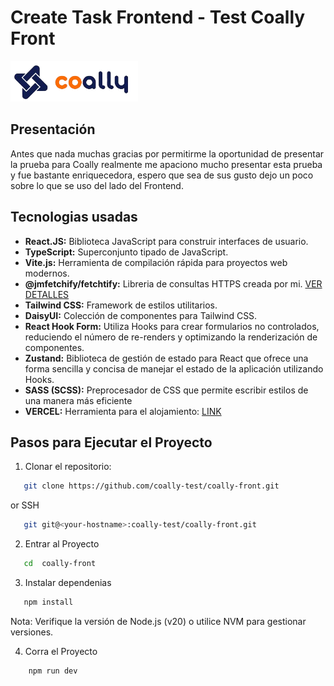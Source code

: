 # Create Task Frontend - Test Coally Front

![Logo coally](/src/assets/images/unnamed.png)

## Presentación

Antes que nada muchas gracias por permitirme la oportunidad de presentar la prueba para Coally
realmente me apaciono mucho presentar esta prueba y fue bastante enriquecedora, espero que sea de sus gusto dejo un poco sobre lo que se uso del lado del Frontend.

## Tecnologias usadas

- **React.JS:** Biblioteca JavaScript para construir interfaces de usuario.
- **TypeScript:** Superconjunto tipado de JavaScript.
- **Vite.js:** Herramienta de compilación rápida para proyectos web modernos.
- **@jmfetchify/fetchtify:** Libreria de consultas HTTPS creada por mi. [VER DETALLES](https://www.npmjs.com/package/@jmfetchify/fetchify) 
- **Tailwind CSS:** Framework de estilos utilitarios.
- **DaisyUI:** Colección de componentes para Tailwind CSS.
- **React Hook Form:** Utiliza Hooks para crear formularios no controlados, reduciendo el número de re-renders y optimizando la renderización de componentes.
- **Zustand:** Biblioteca de gestión de estado para React que ofrece una forma sencilla y concisa de manejar el estado de la aplicación utilizando Hooks.
- **SASS (SCSS):** Preprocesador de CSS que permite escribir estilos de una manera más eficiente
- **VERCEL:** Herramienta para el alojamiento: [LINK](https://coally-front.vercel.app/)


## Pasos para Ejecutar el Proyecto

1. Clonar el repositorio:

```bash
   git clone https://github.com/coally-test/coally-front.git
```
or SSH
```bash
   git git@<your-hostname>:coally-test/coally-front.git
```

2. Entrar al Proyecto

```bash
   cd  coally-front
```

3. Instalar dependenias

```bash
   npm install
```
Nota: Verifique la versión de Node.js (v20) o utilice NVM para gestionar versiones.


4. Corra el Proyecto

```bash
    npm run dev
```
